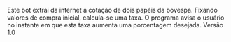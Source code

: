 Este bot extrai da internet a cotação de dois papéis da bovespa. Fixando valores de compra inicial, calcula-se uma taxa. O programa avisa o usuário no instante em que esta taxa aumenta uma porcentagem desejada.
Versão 1.0